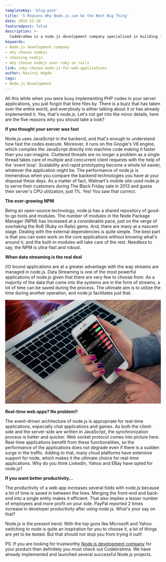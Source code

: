 ```yaml
---
templateKey: 'blog-post'
title: '5 Reasons Why Node.js can be the Next Big Thing'
date: 2015-12-10
featuredpost: false
description: >-
  Codebrahma is a node.js development company specialised in building fast, scalable and real time applications. Brief article on why choose Node.js for web applications.
keywords:
- Node.js development company
- why choose nodejs
- choosing nodejs
- why choose nodejs over ruby on rails
link: /why-choose-node-js-for-web-applications
author: Raviraj Hegde 
tags:
- Node.js Development
---
```



All this while when you were busy implementing PHP codes in your server applications, you just forgot that time flies by. There is a buzz that has taken over the entire world, and everybody is either talking about it or has already implemented it. Yes, that's node.js. Let's not get into the minor details, here are the five reasons why you should take a look?

**If you thought your server was fast**

Node.js uses JavaScript in the backend, and that's enough to understand how fast the codes execute. Moreover, it runs on the Google's V8 engine, which compiles the JavaScript directly into machine code making it faster than you can imagine. Cluttered threads are no longer a problem as a single thread takes care of multiple and concurrent client requests with the help of the 'event loop'. Scalability and rapid prototyping become a whole lot easier, whatever the application might be. The performance of node.js is tremendous when you compare the backend technologies you have at your disposal these days. As a matter of fact, Walmart's mobile site used node.js to serve their customers during The Black Friday sale in 2013 and guess their server's CPU utilization, just 1%. Yes! You saw that correct.

**The ever-growing NPM**

Being an open-source technology, node.js has a shared repository of good-to-go tools and modules. The number of modules in the Node Package Manager (NPM) has increased at a considerable pace, just on the verge of overtaking the RoR (Ruby on Rails) gems. And, there are many at a nascent stage. Dealing with the external dependencies is quite simple. The best part is that you can even work on the core applications without knowing what's around it, and the built-in modules will take care of the rest. Needless to say, the NPM is ultra-fast and robust.

**When data streaming is the real deal**

I/O bound applications are at a greater advantage with the way streams are managed in node.js. Data Streaming is one of the most powerful applications of node.js given that there are very few to choose from. As a majority of the data that come into the systems are in the form of streams, a lot of time can be saved during the process. The ultimate aim is to utilize the time during another operation, and node.js facilitates just that.

![stock-624712_1920 \(1\)][1]

**Real-time web apps? No problem!!**

The event-driven architecture of node.js is appropriate for real-time applications, especially chat applications and games. As both the client-side and the server-side are written in JavaScript, the synchronization process is better and quicker. Web socket protocol comes into picture here. Real-time applications benefit from these functionalities, so the performance of the applications does not degrade even if there is a sudden surge in the traffic. Adding to that,  many cloud platforms have extensive support for node, which makes it the ultimate choice for real-time applications. Why do you think LinkedIn, Yahoo and EBay have opted for node.js?

**If you want better productivity…**

The productivity of a web app increases several folds with node.js because a lot of time is saved in between the lines. Merging the front-end and back-end into a single entity makes it efficient. That also implies a lesser number of employees and more profit on your side. PayPal reported 2 times increase in developer productivity after using node.js. What's your say on that?

Node.js is the present trend. With the top guns like Microsoft and Yahoo switching to node is quite an inspiration for you to choose it, a lot of things are yet to be tested. But that should not stop you from trying it out!!

PS: If you are looking for trustworthy [Node.js development company][2] for your product then definitely you must check out Codebrahma. We have already implemented and launched several successful Node.js projects.

[1]: ./images/stock-624712_1920-1-1024x680.jpg
[2]: /nodejs-development-company/

  